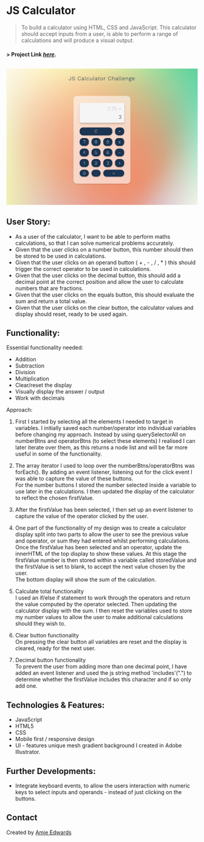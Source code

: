 # JS Calculator

> To build a calculator using HTML, CSS and JavaScript. This calculator should accept inputs from a user, is able to perform a range of calculations and will produce a visual output.
> </br>

#### > Project Link [_here_](https://amiehannah.github.io/js-calculator/).

##

![Calculator Design](assets/js-calculator-screenshot.png)

## User Story:

- As a user of the calculator, I want to be able to perform maths calculations,
  so that I can solve numerical problems accurately.
- Given that the user clicks on a number button, this number should then be stored to be used in calculations.
- Given that the user clicks on an operand button ( + , - , / , \* ) this should trigger the correct operator to be used in calculations.
- Given that the user clicks on the decimal button, this should add a decimal point at the correct position and allow the user to calculate numbers that are fractions.
- Given that the user clicks on the equals button, this should evaluate the sum and return a total value.
- Given that the user clicks on the clear button, the calculator values and display should reset, ready to be used again.

## Functionality:

Essential functionality needed:
</br>

- Addition
- Subtraction
- Division
- Multiplication
- Clear/reset the display
- Visually display the answer / output
- Work with decimals

Approach:

1. First I started by selecting all the elements I needed to target in variables. I initially saved each number/operator into individual variables before changing my approach. Instead by using querySelectorAll on numberBtns and operatorBtns (to select these elements) I realised I can later iterate over them, as this returns a node list and will be far more useful in some of the functionality.

2. The array iterator I used to loop over the numberBtns/operatorBtns was forEach(). By adding an event listener, listening out for the click event I was able to capture the value of these buttons.
   </br> For the number buttons I stored the number selected inside a variable to use later in the calculations. I then updated the display of the calculator to reflect the chosen firstValue.

3. After the firstValue has been selected, I then set up an event listener to capture the value of the operator clicked by the user.

4. One part of the functionality of my design was to create a calculator display split into two parts to allow the user to see the previous value and operator, or sum they had entered whilst performing calculations. </br>
   Once the firstValue has been selected and an operator, update the innerHTML of the top display to show these values. At this stage the firstValue number is then stored within a variable called storedValue and the firstValue is set to blank, to accept the next value chosen by the user.
   </br> The bottom display will show the sum of the calculation.

5. Calculate total functionality
   </br>
   I used an if/else if statement to work through the operators and return the value computed by the operator selected. Then updating the calculator display with the sum. I then reset the variables used to store my number values to allow the user to make additional calculations should they wish to.

6. Clear button functionality
   </br>
   On pressing the clear button all variables are reset and the display is cleared, ready for the next user.

7. Decimal button functionality
   </br>
   To prevent the user from adding more than one decimal point, I have added an event listener and used the js string method 'includes'(".") to determine whether the firstValue includes this character and if so only add one.

## Technologies & Features:

- JavaScript
- HTML5
- CSS
- Mobile first / responsive design
- UI - features unique mesh gradient background I created in Adobe Illustrator.

## Further Developments:

- Integrate keyboard events, to allow the users interaction with numeric keys to select inputs and operands - instead of just clicking on the buttons.

## Contact

Created by [Amie Edwards](mailto:amie.edwards17@gmail.com)
